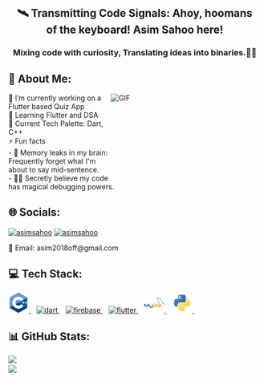 <h2 align="center">🛰 Transmitting Code Signals: Ahoy, hoomans of the keyboard! Asim Sahoo here!</h1>
<h3 align="center">Mixing code with curiosity, Translating ideas into binaries.🧑‍💻</h3>

## 💫 About Me:
<img align="right" alt="GIF" src="https://media.giphy.com/media/13HgwGsXF0aiGY/giphy.gif" width="300" height="165" />
🔭 I’m currently working on a Flutter based Quiz App <br>🌱 Learning Flutter and DSA<br>🌈 Current Tech Palette: Dart, C++<br>⚡ Fun facts<br>- 🧠 Memory leaks in my brain: Frequently forget what I'm about to say mid-sentence.<br>- 🧙‍♂ Secretly believe my code has magical debugging powers.<br>

## 🌐 Socials:
<p align="left">
<a href="https://linkedin.com/in/asimsahoo" target="blank"><img align="center" src="https://raw.githubusercontent.com/rahuldkjain/github-profile-readme-generator/master/src/images/icons/Social/linked-in-alt.svg" alt="asimsahoo" height="30" width="40" /></a>
<a href="https://www.leetcode.com/asimsahoo" target="blank"><img align="center" src="https://raw.githubusercontent.com/rahuldkjain/github-profile-readme-generator/master/src/images/icons/Social/leet-code.svg" alt="asimsahoo" height="30" width="40" /></a>
</p>
📧 Email: asim2018off@gmail.com

## 💻 Tech Stack:
<p align="left"> 
<a href="https://www.w3schools.com/cpp/" target="_blank" rel="noreferrer"> <img src="https://raw.githubusercontent.com/devicons/devicon/master/icons/cplusplus/cplusplus-original.svg" alt="cplusplus" width="40" height="40"/> </a> &nbsp&nbsp
<a href="https://dart.dev" target="_blank" rel="noreferrer"> <img src="https://www.vectorlogo.zone/logos/dartlang/dartlang-icon.svg" alt="dart" width="40" height="40"/> </a> &nbsp&nbsp
<a href="https://firebase.google.com/" target="_blank" rel="noreferrer"> <img src="https://www.vectorlogo.zone/logos/firebase/firebase-icon.svg" alt="firebase" width="40" height="40"/> </a> &nbsp&nbsp
<a href="https://flutter.dev" target="_blank" rel="noreferrer"> <img src="https://www.vectorlogo.zone/logos/flutterio/flutterio-icon.svg" alt="flutter" width="40" height="40"/> </a> &nbsp&nbsp
<a href="https://www.mysql.com/" target="_blank" rel="noreferrer"> <img src="https://raw.githubusercontent.com/devicons/devicon/master/icons/mysql/mysql-original-wordmark.svg" alt="mysql" width="40" height="40"/> </a> &nbsp&nbsp
<a href="https://www.python.org" target="_blank" rel="noreferrer"> <img src="https://raw.githubusercontent.com/devicons/devicon/master/icons/python/python-original.svg" alt="python" width="40" height="40"/> </a> &nbsp&nbsp
</p>

## 📊 GitHub Stats:
![](https://github-readme-stats.vercel.app/api?username=asim-sahoo&theme=radical&hide_border=true&include_all_commits=true&count_private=false)<br>
![](https://github-readme-stats.vercel.app/api/top-langs/?username=asim-sahoo&theme=radical&hide_border=true&include_all_commits=true&count_private=false&layout=compact)
